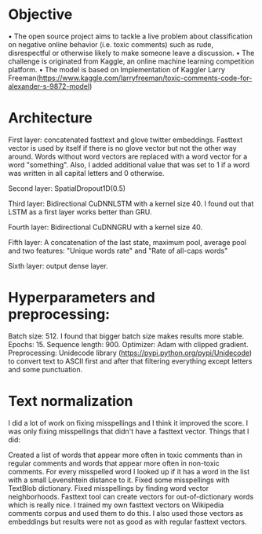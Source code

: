 ﻿# Objective
•	The open source project aims to tackle a live problem about classification on negative online behavior (i.e. toxic comments) such as rude, disrespectful or otherwise likely to make someone leave a discussion.
•	The challenge is originated from Kaggle, an online machine learning competition platform.
•	The model is based on Implementation of Kaggler Larry Freeman(https://www.kaggle.com/larryfreeman/toxic-comments-code-for-alexander-s-9872-model)

# Architecture
First layer: concatenated fasttext and glove twitter embeddings. Fasttext vector is used by itself if there is no glove vector but not the other way around. Words without word vectors are replaced with a word vector for a word "something". Also, I added additional value that was set to 1 if a word was written in all capital letters and 0 otherwise.

Second layer: SpatialDropout1D(0.5)

Third layer: Bidirectional CuDNNLSTM with a kernel size 40. I found out that LSTM as a first layer works better than GRU.

Fourth layer: Bidirectional CuDNNGRU with a kernel size 40.

Fifth layer: A concatenation of the last state, maximum pool, average pool and two features: "Unique words rate" and "Rate of all-caps words"

Sixth layer: output dense layer.

# Hyperparameters and preprocessing:
Batch size: 512. I found that bigger batch size makes results more stable.
Epochs: 15.
Sequence length: 900.
Optimizer: Adam with clipped gradient.
Preprocessing: Unidecode library (https://pypi.python.org/pypi/Unidecode) to convert text to ASCII first and after that filtering everything except letters and some punctuation.
# Text normalization
I did a lot of work on fixing misspellings and I think it improved the score. I was only fixing misspellings that didn't have a fasttext vector. Things that I did:

Created a list of words that appear more often in toxic comments than in regular comments and words that appear more often in non-toxic comments. For every misspelled word I looked up if it has a word in the list with a small Levenshtein distance to it.
Fixed some misspellings with TextBlob dictionary.
Fixed misspellings by finding word vector neighborhoods. Fasttext tool can create vectors for out-of-dictionary words which is really nice. I trained my own fasttext vectors on Wikipedia comments corpus and used them to do this. I also used those vectors as embeddings but results were not as good as with regular fasttext vectors.
